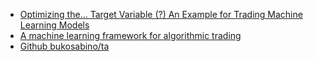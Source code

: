 
- [Optimizing the… Target Variable (?) An Example for Trading Machine Learning Models](https://medium.com/data-science/optimizing-the-target-variable-an-example-for-trading-machine-learning-models-48a1587d7b9a)
- [A machine learning framework for algorithmic trading](https://medium.com/@AlphaGrow/a-machine-learning-framework-for-algorithmic-trading-45575c07c599)
- [Github bukosabino/ta](https://github.com/bukosabino/ta)